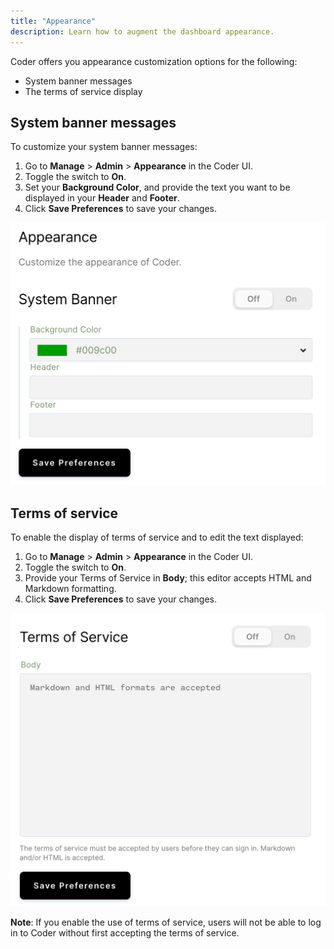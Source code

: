 ```yaml
---
title: "Appearance"
description: Learn how to augment the dashboard appearance.
---
```


Coder offers you appearance customization options for the following:

- System banner messages
- The terms of service display

## System banner messages

To customize your system banner messages:

1. Go to **Manage** > **Admin** > **Appearance** in the Coder UI.
1. Toggle the switch to **On**.
1. Set your **Background Color**, and provide the text you want to be displayed
   in your **Header** and **Footer**.
1. Click **Save Preferences** to save your changes.

![System appearance](../assets/admin/system-banners.png)

## Terms of service

To enable the display of terms of service and to edit the text displayed:

1. Go to **Manage** > **Admin** > **Appearance** in the Coder UI.
1. Toggle the switch to **On**.
1. Provide your Terms of Service in **Body**; this editor accepts HTML and
   Markdown formatting.
1. Click **Save Preferences** to save your changes.

![Terms of service](../assets/admin/terms-of-service.png)

**Note**: If you enable the use of terms of service, users will not be able to
log in to Coder without first accepting the terms of service.
